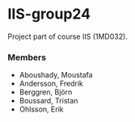 # IIS-group24
Project part of course IIS (1MD032).

### Members
- Aboushady, Moustafa
- Andersson, Fredrik
- Berggren, Björn
- Boussard, Tristan
- Ohlsson, Erik
